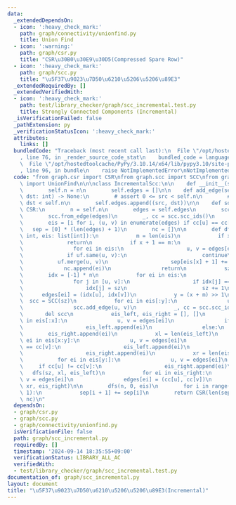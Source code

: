 ```yaml
---
data:
  _extendedDependsOn:
  - icon: ':heavy_check_mark:'
    path: graph/connectivity/unionfind.py
    title: Union Find
  - icon: ':warning:'
    path: graph/csr.py
    title: "CSR\u30B0\u30E9\u30D5(Compressed Spare Row)"
  - icon: ':heavy_check_mark:'
    path: graph/scc.py
    title: "\u5F37\u9023\u7D50\u6210\u5206\u5206\u89E3"
  _extendedRequiredBy: []
  _extendedVerifiedWith:
  - icon: ':heavy_check_mark:'
    path: test/library_checker/graph/scc_incremental.test.py
    title: Strongly Connected Components (Incremental)
  _isVerificationFailed: false
  _pathExtension: py
  _verificationStatusIcon: ':heavy_check_mark:'
  attributes:
    links: []
  bundledCode: "Traceback (most recent call last):\n  File \"/opt/hostedtoolcache/PyPy/3.10.14/x64/lib/pypy3.10/site-packages/onlinejudge_verify/documentation/build.py\"\
    , line 76, in _render_source_code_stat\n    bundled_code = language.bundle(\n\
    \  File \"/opt/hostedtoolcache/PyPy/3.10.14/x64/lib/pypy3.10/site-packages/onlinejudge_verify/languages/python.py\"\
    , line 96, in bundle\n    raise NotImplementedError\nNotImplementedError\n"
  code: "from graph.csr import CSR\nfrom graph.scc import SCC\nfrom graph.connectivity.unionfind\
    \ import UnionFind\n\n\nclass IncrementalScc:\n\n    def __init__(self, n: int):\n\
    \        self.n = n\n        self.edges = []\n\n    def add_edge(self, src: int,\
    \ dst: int) -> None:\n        # assert 0 <= src < self.n\n        # assert 0 <=\
    \ dst < self.n\n        self.edges.append((src, dst))\n\n    def solve(self) ->\
    \ CSR:\n        n = self.n\n        edges = self.edges\n        scc = SCC(n)\n\
    \        scc.from_edge(edges)\n        _, cc = scc.scc_ids()\n        del scc\n\
    \        eis = [i for i, (u, v) in enumerate(edges) if cc[u] == cc[v]]\n     \
    \   sep = [0] * (len(edges) + 1)\n        nc = []\n\n        def dfs(n: int, x:\
    \ int, eis: list[int]):\n            m = len(eis)\n            if x == m:\n  \
    \              return\n            if x + 1 == m:\n                uf = UnionFind(n)\n\
    \                for ei in eis:\n                    u, v = edges[ei]\n      \
    \              if uf.same(u, v):\n                        continue\n         \
    \           uf.merge(u, v)\n                    sep[eis[x] + 1] += 1\n       \
    \             nc.append(ei)\n                return\n            sz = 0\n    \
    \        idx = [-1] * n\n            for ei in eis:\n                u, v = edges[ei]\n\
    \                for j in [u, v]:\n                    if idx[j] == -1:\n    \
    \                    idx[j] = sz\n                        sz += 1\n          \
    \      edges[ei] = (idx[u], idx[v])\n            y = (x + m) >> 1\n          \
    \  scc = SCC(sz)\n            for ei in eis[:y]:\n                u, v = edges[ei]\n\
    \                scc.add_edge(u, v)\n            _, cc = scc.scc_ids()\n     \
    \       del scc\n            eis_left, eis_right = [], []\n            for ei\
    \ in eis[:x]:\n                u, v = edges[ei]\n                if cc[u] == cc[v]:\n\
    \                    eis_left.append(ei)\n                else:\n            \
    \        eis_right.append(ei)\n            xl = len(eis_left)\n            for\
    \ ei in eis[x:y]:\n                u, v = edges[ei]\n                if cc[u]\
    \ == cc[v]:\n                    eis_left.append(ei)\n                else:\n\
    \                    eis_right.append(ei)\n            xr = len(eis_right)\n \
    \           for ei in eis[y:]:\n                u, v = edges[ei]\n           \
    \     if cc[u] != cc[v]:\n                    eis_right.append(ei)\n         \
    \   dfs(sz, xl, eis_left)\n            for ei in eis_right:\n                u,\
    \ v = edges[ei]\n                edges[ei] = (cc[u], cc[v])\n            dfs(sz,\
    \ xr, eis_right)\n\n        dfs(n, 0, eis)\n        for i in range(len(sep) -\
    \ 1):\n            sep[i + 1] += sep[i]\n        return CSR(len(sep) - 1, sep,\
    \ nc)\n"
  dependsOn:
  - graph/csr.py
  - graph/scc.py
  - graph/connectivity/unionfind.py
  isVerificationFile: false
  path: graph/scc_incremental.py
  requiredBy: []
  timestamp: '2024-09-14 18:35:55+09:00'
  verificationStatus: LIBRARY_ALL_AC
  verifiedWith:
  - test/library_checker/graph/scc_incremental.test.py
documentation_of: graph/scc_incremental.py
layout: document
title: "\u5F37\u9023\u7D50\u6210\u5206\u5206\u89E3(Incremental)"
---
```

